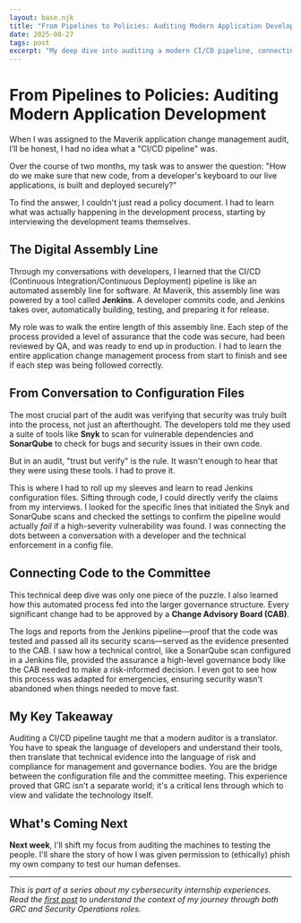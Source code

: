 ```yaml
---
layout: base.njk
title: "From Pipelines to Policies: Auditing Modern Application Development"
date: 2025-08-27
tags: post
excerpt: "My deep dive into auditing a modern CI/CD pipeline, connecting high-level security policies to the technical reality of developer workflows and tools like Snyk and SonarQube."
---
```


# From Pipelines to Policies: Auditing Modern Application Development

When I was assigned to the Maverik application change management audit, I’ll be honest, I had no idea what a "CI/CD pipeline" was. 

Over the course of two months, my task was to answer the question: "How do we make sure that new code, from a developer's keyboard to our live applications, is built and deployed securely?"

To find the answer, I couldn't just read a policy document. I had to learn what was actually happening in the development process, starting by interviewing the development teams themselves.

## The Digital Assembly Line

Through my conversations with developers, I learned that the CI/CD (Continuous Integration/Continuous Deployment) pipeline is like an automated assembly line for software. At Maverik, this assembly line was powered by a tool called **Jenkins**. A developer commits code, and Jenkins takes over, automatically building, testing, and preparing it for release.

My role was to walk the entire length of this assembly line. Each step of the process provided a level of assurance that the code was secure, had been reviewed by QA, and was ready to end up in production. I had to learn the entire application change management process from start to finish and see if each step was being followed correctly.

## From Conversation to Configuration Files

The most crucial part of the audit was verifying that security was truly built into the process, not just an afterthought. The developers told me they used a suite of tools like **Snyk** to scan for vulnerable dependencies and **SonarQube** to check for bugs and security issues in their own code.

But in an audit, "trust but verify" is the rule. It wasn't enough to hear that they were using these tools. I had to prove it.

This is where I had to roll up my sleeves and learn to read Jenkins configuration files. Sifting through code, I could directly verify the claims from my interviews. I looked for the specific lines that initiated the Snyk and SonarQube scans and checked the settings to confirm the pipeline would actually *fail* if a high-severity vulnerability was found. I was connecting the dots between a conversation with a developer and the technical enforcement in a config file.

## Connecting Code to the Committee

This technical deep dive was only one piece of the puzzle. I also learned how this automated process fed into the larger governance structure. Every significant change had to be approved by a **Change Advisory Board (CAB)**.

The logs and reports from the Jenkins pipeline—proof that the code was tested and passed all its security scans—served as the evidence presented to the CAB. I saw how a technical control, like a SonarQube scan configured in a Jenkins file, provided the assurance a high-level governance body like the CAB needed to make a risk-informed decision. I even got to see how this process was adapted for emergencies, ensuring security wasn't abandoned when things needed to move fast.

## My Key Takeaway

Auditing a CI/CD pipeline taught me that a modern auditor is a translator. You have to speak the language of developers and understand their tools, then translate that technical evidence into the language of risk and compliance for management and governance bodies. You are the bridge between the configuration file and the committee meeting. This experience proved that GRC isn't a separate world; it's a critical lens through which to view and validate the technology itself.

## What's Coming Next

**Next week**, I'll shift my focus from auditing the machines to testing the people. I'll share the story of how I was given permission to (ethically) phish my own company to test our human defenses.

---

*This is part of a series about my cybersecurity internship experiences. Read the [first post](/posts/the-two-sides-of-the-security-coin/) to understand the context of my journey through both GRC and Security Operations roles.*